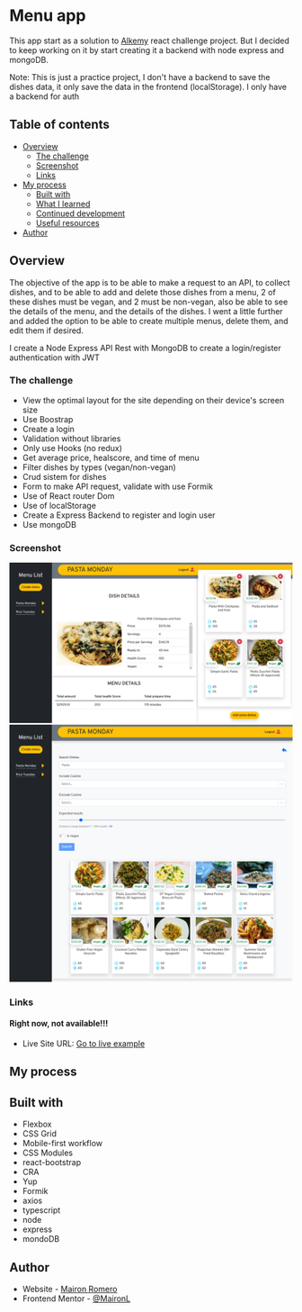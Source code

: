 # Menu app

This app start as a solution to [Alkemy](https://www.alkemy.org/) react challenge project. But I decided to keep working on it by start creating it a backend with node express and mongoDB.

Note: This is just a practice project, I don't have a backend to save the dishes data, it only save the data in the frontend (localStorage). I only have a backend for auth

## Table of contents

- [Overview](#overview)
  - [The challenge](#the-challenge)
  - [Screenshot](#screenshot)
  - [Links](#links)
- [My process](#my-process)
  - [Built with](#built-with)
  - [What I learned](#what-i-learned)
  - [Continued development](#continued-development)
  - [Useful resources](#useful-resources)
- [Author](#author)

## Overview

The objective of the app is to be able to make a request to an API, to collect dishes, and to be able to add and delete those dishes from a menu, 2 of these dishes must be vegan, and 2 must be non-vegan, also be able to see the details of the menu, and the details of the dishes. I went a little further and added the option to be able to create multiple menus, delete them, and edit them if desired.

I create a Node Express API Rest with MongoDB to create a login/register authentication with JWT

### The challenge

- View the optimal layout for the site depending on their device's screen size
- Use Boostrap
- Create a login
- Validation without libraries
- Only use Hooks (no redux)
- Get average price, healscore, and time of menu
- Filter dishes by types (vegan/non-vegan)
- Crud sistem for dishes
- Form to make API request, validate with use Formik
- Use of React router Dom
- Use of localStorage
- Create a Express Backend to register and login user
- Use mongoDB

### Screenshot

![home page](/design/preview1.png)
![dishes search](/design/preview2.png)

### Links

#### Right now, not available!!!

- Live Site URL: [Go to live example](https://menuapp-ml.netlify.app/)

## My process

## Built with

- Flexbox
- CSS Grid
- Mobile-first workflow
- CSS Modules
- react-bootstrap
- CRA
- Yup
- Formik
- axios
- typescript
- node
- express
- mondoDB

## Author

- Website - [Mairon Romero](https://mairon-romero.netlify.app/)
- Frontend Mentor - [@MaironL](https://www.frontendmentor.io/profile/MaironL)
